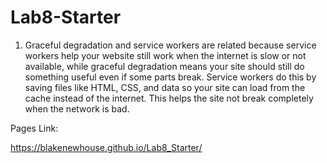 # Lab8-Starter

1. Graceful degradation and service workers are related because service workers help your website still work when the internet is slow or not available, while graceful degradation means your site should still do something useful even if some parts break. Service workers do this by saving files like HTML, CSS, and data so your site can load from the cache instead of the internet. This helps the site not break completely when the network is bad.

Pages Link:

https://blakenewhouse.github.io/Lab8_Starter/

